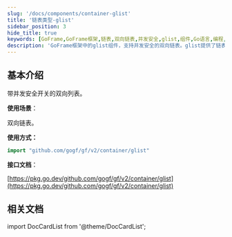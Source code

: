 ```yaml
---
slug: '/docs/components/container-glist'
title: '链表类型-glist'
sidebar_position: 3
hide_title: true
keywords: [GoFrame,GoFrame框架,链表,双向链表,并发安全,glist,组件,Go语言,编程,数据结构]
description: 'GoFrame框架中的glist组件，支持并发安全的双向链表。glist提供了链表的数据结构和并发控制，适用于需要使用双向链表的场景，从而提高Go语言程序的开发效率和运行性能。'
---
```


## 基本介绍

带并发安全开关的双向列表。

**使用场景**：

双向链表。

**使用方式：**

```go
import "github.com/gogf/gf/v2/container/glist"
```

**接口文档**：

[https://pkg.go.dev/github.com/gogf/gf/v2/container/glist](https://pkg.go.dev/github.com/gogf/gf/v2/container/glist)

## 相关文档
import DocCardList from '@theme/DocCardList';

<DocCardList />